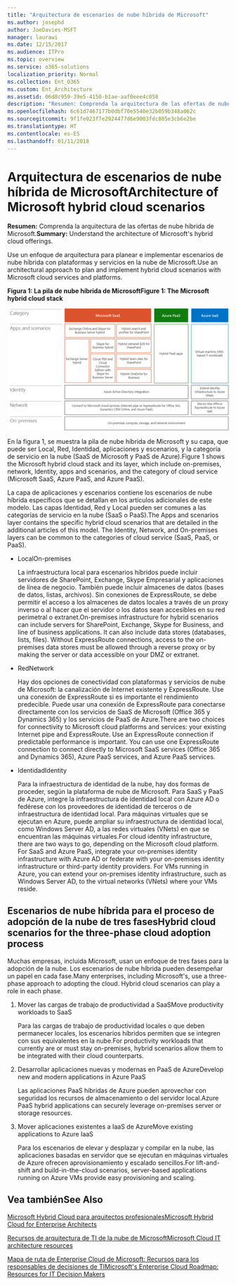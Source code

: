 ```yaml
---
title: "Arquitectura de escenarios de nube híbrida de Microsoft"
ms.author: josephd
author: JoeDavies-MSFT
manager: laurawi
ms.date: 12/15/2017
ms.audience: ITPro
ms.topic: overview
ms.service: o365-solutions
localization_priority: Normal
ms.collection: Ent_O365
ms.custom: Ent_Architecture
ms.assetid: 06d8c959-39e5-4150-b1ae-aaf0eee4c058
description: "Resumen: Comprenda la arquitectura de las ofertas de nube híbrida de Microsoft."
ms.openlocfilehash: 6c61d7467177b0dbf70e5540e32b059b348a062c
ms.sourcegitcommit: 9f1fe023f7e2924477d6e9003fdc805e3cb6e2be
ms.translationtype: HT
ms.contentlocale: es-ES
ms.lasthandoff: 01/11/2018
---
```

# <a name="architecture-of-microsoft-hybrid-cloud-scenarios"></a><span data-ttu-id="a5dbe-103">Arquitectura de escenarios de nube híbrida de Microsoft</span><span class="sxs-lookup"><span data-stu-id="a5dbe-103">Architecture of Microsoft hybrid cloud scenarios</span></span>

 <span data-ttu-id="a5dbe-104">**Resumen:** Comprenda la arquitectura de las ofertas de nube híbrida de Microsoft.</span><span class="sxs-lookup"><span data-stu-id="a5dbe-104">**Summary:** Understand the architecture of Microsoft's hybrid cloud offerings.</span></span>
  
<span data-ttu-id="a5dbe-105">Use un enfoque de arquitectura para planear e implementar escenarios de nube híbrida con plataformas y servicios en la nube de Microsoft.</span><span class="sxs-lookup"><span data-stu-id="a5dbe-105">Use an architectural approach to plan and implement hybrid cloud scenarios with Microsoft cloud services and platforms.</span></span>
  
<span data-ttu-id="a5dbe-106">**Figura 1: La pila de nube híbrida de Microsoft**</span><span class="sxs-lookup"><span data-stu-id="a5dbe-106">**Figure 1: The Microsoft hybrid cloud stack**</span></span>

![La pila de nube híbrida de Microsoft](images/Hybrid_Poster/Hybrid_Cloud_Stack.png)
  
<span data-ttu-id="a5dbe-108">En la figura 1, se muestra la pila de nube híbrida de Microsoft y su capa, que puede ser Local, Red, Identidad, aplicaciones y escenarios, y la categoría de servicio en la nube (SaaS de Microsoft y PaaS de Azure).</span><span class="sxs-lookup"><span data-stu-id="a5dbe-108">Figure 1 shows the Microsoft hybrid cloud stack and its layer, which include on-premises, network, Identity, apps and scenarios, and the category of cloud service (Microsoft SaaS, Azure PaaS, and Azure PaaS).</span></span>
  
<span data-ttu-id="a5dbe-p101">La capa de aplicaciones y escenarios contiene los escenarios de nube híbrida específicos que se detallan en los artículos adicionales de este modelo. Las capas Identidad, Red y Local pueden ser comunes a las categorías de servicio en la nube (SaaS o PaaS).</span><span class="sxs-lookup"><span data-stu-id="a5dbe-p101">The Apps and scenarios layer contains the specific hybrid cloud scenarios that are detailed in the additional articles of this model. The Identity, Network, and On-premises layers can be common to the categories of cloud service (SaaS, PaaS, or PaaS).</span></span>
  
- <span data-ttu-id="a5dbe-111">Local</span><span class="sxs-lookup"><span data-stu-id="a5dbe-111">On-premises</span></span>
    
    <span data-ttu-id="a5dbe-p102">La infraestructura local para escenarios híbridos puede incluir servidores de SharePoint, Exchange, Skype Empresarial y aplicaciones de línea de negocio. También puede incluir almacenes de datos (bases de datos, listas, archivos). Sin conexiones de ExpressRoute, se debe permitir el acceso a los almacenes de datos locales a través de un proxy inverso o al hacer que el servidor o los datos sean accesibles en su red perimetral o extranet.</span><span class="sxs-lookup"><span data-stu-id="a5dbe-p102">On-premises infrastructure for hybrid scenarios can include servers for SharePoint, Exchange, Skype for Business, and line of business applications. It can also include data stores (databases, lists, files). Without ExpressRoute connections, access to the on-premises data stores must be allowed through a reverse proxy or by making the server or data accessible on your DMZ or extranet.</span></span>
    
- <span data-ttu-id="a5dbe-115">Red</span><span class="sxs-lookup"><span data-stu-id="a5dbe-115">Network</span></span>
    
    <span data-ttu-id="a5dbe-p103">Hay dos opciones de conectividad con plataformas y servicios de nube de Microsoft: la canalización de Internet existente y ExpressRoute. Use una conexión de ExpressRoute si es importante el rendimiento predecible. Puede usar una conexión de ExpressRoute para conectarse directamente con los servicios de SaaS de Microsoft (Office 365 y Dynamics 365) y los servicios de PaaS de Azure.</span><span class="sxs-lookup"><span data-stu-id="a5dbe-p103">There are two choices for connectivity to Microsoft cloud platforms and services: your existing Internet pipe and ExpressRoute. Use an ExpressRoute connection if predictable performance is important. You can use one ExpressRoute connection to connect directly to Microsoft SaaS services (Office 365 and Dynamics 365), Azure PaaS services, and Azure PaaS services.</span></span>
    
- <span data-ttu-id="a5dbe-119">Identidad</span><span class="sxs-lookup"><span data-stu-id="a5dbe-119">Identity</span></span>
    
    <span data-ttu-id="a5dbe-p104">Para la infraestructura de identidad de la nube, hay dos formas de proceder, según la plataforma de nube de Microsoft. Para SaaS y PaaS de Azure, integre la infraestructura de identidad local con Azure AD o fedérese con los proveedores de identidad de terceros o de infraestructura de identidad local. Para máquinas virtuales que se ejecutan en Azure, puede ampliar su infraestructura de identidad local, como Windows Server AD, a las redes virtuales (VNets) en que se encuentran las máquinas virtuales.</span><span class="sxs-lookup"><span data-stu-id="a5dbe-p104">For cloud identity infrastructure, there are two ways to go, depending on the Microsoft cloud platform. For SaaS and Azure PaaS, integrate your on-premises identity infrastructure with Azure AD or federate with your on-premises identity infrastructure or third-party identity providers. For VMs running in Azure, you can extend your on-premises identity infrastructure, such as Windows Server AD, to the virtual networks (VNets) where your VMs reside.</span></span>
    
## <a name="hybrid-cloud-scenarios-for-the-three-phase-cloud-adoption-process"></a><span data-ttu-id="a5dbe-123">Escenarios de nube híbrida para el proceso de adopción de la nube de tres fases</span><span class="sxs-lookup"><span data-stu-id="a5dbe-123">Hybrid cloud scenarios for the three-phase cloud adoption process</span></span>

<span data-ttu-id="a5dbe-p105">Muchas empresas, incluida Microsoft, usan un enfoque de tres fases para la adopción de la nube. Los escenarios de nube híbrida pueden desempeñar un papel en cada fase.</span><span class="sxs-lookup"><span data-stu-id="a5dbe-p105">Many enterprises, including Microsoft's, use a three-phase approach to adopting the cloud. Hybrid cloud scenarios can play a role in each phase.</span></span>
  
1. <span data-ttu-id="a5dbe-126">Mover las cargas de trabajo de productividad a SaaS</span><span class="sxs-lookup"><span data-stu-id="a5dbe-126">Move productivity workloads to SaaS</span></span>
    
    <span data-ttu-id="a5dbe-127">Para las cargas de trabajo de productividad locales o que deben permanecer locales, los escenarios híbridos permiten que se integren con sus equivalentes en la nube.</span><span class="sxs-lookup"><span data-stu-id="a5dbe-127">For productivity workloads that currently are or must stay on-premises, hybrid scenarios allow them to be integrated with their cloud counterparts.</span></span>
    
2. <span data-ttu-id="a5dbe-128">Desarrollar aplicaciones nuevas y modernas en PaaS de Azure</span><span class="sxs-lookup"><span data-stu-id="a5dbe-128">Develop new and modern applications in Azure PaaS</span></span>
    
    <span data-ttu-id="a5dbe-129">Las aplicaciones PaaS híbridas de Azure pueden aprovechar con seguridad los recursos de almacenamiento o del servidor local.</span><span class="sxs-lookup"><span data-stu-id="a5dbe-129">Azure PaaS hybrid applications can securely leverage on-premises server or storage resources.</span></span>
    
3. <span data-ttu-id="a5dbe-130">Mover aplicaciones existentes a IaaS de Azure</span><span class="sxs-lookup"><span data-stu-id="a5dbe-130">Move existing applications to Azure IaaS</span></span>
    
    <span data-ttu-id="a5dbe-131">Para los escenarios de elevar y desplazar y compilar en la nube, las aplicaciones basadas en servidor que se ejecutan en máquinas virtuales de Azure ofrecen aprovisionamiento y escalado sencillos.</span><span class="sxs-lookup"><span data-stu-id="a5dbe-131">For lift-and-shift and build-in-the-cloud scenarios, server-based applications running on Azure VMs provide easy provisioning and scaling.</span></span>
    
## <a name="see-also"></a><span data-ttu-id="a5dbe-132">Vea también</span><span class="sxs-lookup"><span data-stu-id="a5dbe-132">See Also</span></span>

[<span data-ttu-id="a5dbe-133">Microsoft Hybrid Cloud para arquitectos profesionales</span><span class="sxs-lookup"><span data-stu-id="a5dbe-133">Microsoft Hybrid Cloud for Enterprise Architects</span></span>](microsoft-hybrid-cloud-for-enterprise-architects.md)
  
[<span data-ttu-id="a5dbe-134">Recursos de arquitectura de TI de la nube de Microsoft</span><span class="sxs-lookup"><span data-stu-id="a5dbe-134">Microsoft Cloud IT architecture resources</span></span>](microsoft-cloud-it-architecture-resources.md)

<span data-ttu-id="a5dbe-135">[Mapa de ruta de Enterprise Cloud de Microsoft: Recursos para los responsables de decisiones de TI](https://sway.com/FJ2xsyWtkJc2taRD)</span><span class="sxs-lookup"><span data-stu-id="a5dbe-135">[Microsoft's Enterprise Cloud Roadmap: Resources for IT Decision Makers](https://sway.com/FJ2xsyWtkJc2taRD)</span></span>



